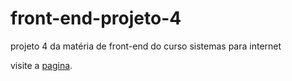 # front-end-projeto-4
projeto 4 da matéria de front-end  do curso sistemas para internet

visite a [pagina](https://igor-gabriel-d.github.io/front-end-projeto-4/).
